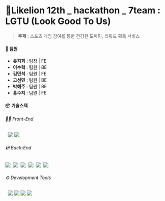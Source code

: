 # 🦁Likelion 12th _ hackathon _ 7team : LGTU (Look Good To Us)

> **주제** : 스포츠 게임 참여를 통한 건강한 도파민, 리워드 획득 서비스

#### 👥 팀원
- **유지희** : 팀장 | FE
- **이수혁** : 팀원 | BE
- **김민석** : 팀원 | FE
- **고선민** : 팀원 | BE
- **박혜주** : 팀원 | BE
- **홍수지** : 팀원 | FE

#### 📦 기술스택
###### 👩‍💻 Front-End
&nbsp; <img src="https://img.shields.io/badge/React-61DAFB?style=flat&logo=react&logoColor=white">&nbsp;<img src="https://img.shields.io/badge/styled-components-DB7093?style=flat&logo=styled-components&logoColor=white">
###### 💿 Back-End
<img src="https://img.shields.io/badge/Spring%20Boot-6DB33F?style=flat&logo=spring-boot&logoColor=white"> 
<img src="https://img.shields.io/badge/AWS-232F3E?style=flat&logo=amazon-aws&logoColor=white"> 
<img src="https://img.shields.io/badge/Docker-2496ED?style=flat&logo=docker&logoColor=white"> 
<img src="https://img.shields.io/badge/Nginx-009639?style=flat&logo=nginx&logoColor=white"> 
<img src="https://img.shields.io/badge/CertBot-2C3E50?style=flat&logo=letsencrypt&logoColor=white"> 
<img src="https://img.shields.io/badge/MySQL-4479A1?style=flat&logo=mysql&logoColor=white"> 
<!-- 
<img src="https://img.shields.io/badge/Jenkins-D24939?style=flat&logo=jenkins&logoColor=white"> 
<img src="https://img.shields.io/badge/Kubernetes-326CE5?style=flat&logo=kubernetes&logoColor=white"> 
-->
###### ⚙️ Development Tools
&nbsp; <img src="https://img.shields.io/badge/GitHub-181717?style=flat&logo=github&logoColor=white">&nbsp;<img src="https://img.shields.io/badge/discord-5865F2?style=flat&logo=discord&logoColor=white">&nbsp;<img src="https://img.shields.io/badge/Notion-000?style=flat&logo=notion&logoColor=white">&nbsp;<img src="https://img.shields.io/badge/Figma-F24E1E?style=flat&logo=figma&logoColor=white">
